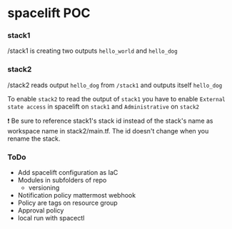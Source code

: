 # spacelift POC

### stack1 

/stack1 is creating two outputs `hello_world` and `hello_dog`

### stack2

/stack2 reads output `hello_dog` from `/stack1` and outputs itself `hello_dog`

To enable `stack2` to read the output of `stack1` you have to enable
`External state access` in spacelift on `stack1` and `Administrative` on `stack2`

:exclamation: Be sure to reference stack1's stack id instead of the stack's
name as workspace name in stack2/main.tf. The id doesn't change when you rename
the stack.

### ToDo

- Add spacelift configuration as IaC
- Modules in subfolders of repo
  - versioning
- Notification policy mattermost webhook
- Policy are tags on resource group
- Approval policy
- local run with spacectl

